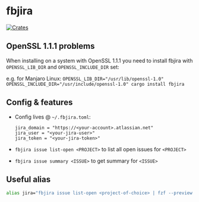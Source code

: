 # fbjira

[![Crates](https://img.shields.io/crates/v/fbjira.svg)](https://crates.io/crates/fbjira)

## OpenSSL 1.1.1 problems

When installing on a system with OpenSSL 1.1.1 you need to install fbjira with `OPENSSL_LIB_DIR` and `OPENSSL_INCLUDE_DIR` set:

e.g. for Manjaro Linux: `OPENSSL_LIB_DIR="/usr/lib/openssl-1.0" OPENSSL_INCLUDE_DIR="/usr/include/openssl-1.0" cargo install fbjira`

## Config & features

* Config lives @ `~/.fbjira.toml`:

  ```
  jira_domain = "https://<your-account>.atlassian.net"
  jira_user = "<your-jira-user>"
  jira_token = "<your-jira-token>"
  ```

* `fbjira issue list-open <PROJECT>` to list all open issues for `<PROJECT>`
* `fbjira issue summary <ISSUE>` to get summary for `<ISSUE>`

## Useful alias

```bash
alias jira="fbjira issue list-open <project-of-choice> | fzf --preview \"echo {} | cut -d' ' -f1 | xargs fbjira issue summary\" | cut -d ' ' -f1 | xargs -I {} xdg-open 'https://<your-account>.atlassian.net/browse/{}'"
```
